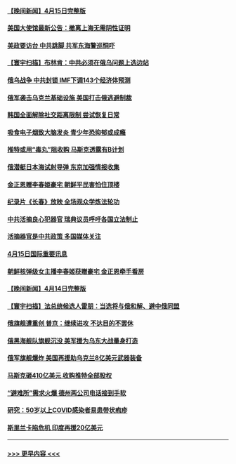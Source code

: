 #### [【晚间新闻】4月15日完整版](../pages/prog202/a103401653.md?t=04161405) 
#### [美国大使馆最新公告：撤离上海无需阴性证明](../pages/prog202/a103401798.md?t=04161405) 
#### [美政要访台 中共跳脚 共军东海警巡恫吓](../pages/prog202/a103401564.md?t=04161405) 
#### [【寰宇扫描】布林肯：中共必须在俄乌问题上选边站](../pages/prog202/a103401490.md?t=04161405) 
#### [俄乌战争 中共封锁 IMF下调143个经济体预测](../pages/prog202/a103401262.md?t=04161405) 
#### [俄军袭击乌克兰基础设施 美国打击俄逃避制裁](../pages/prog202/a103401402.md?t=04161405) 
#### [韩国全面解除社交距离限制 尝试恢复日常](../pages/prog202/a103401236.md?t=04161405) 
#### [吸食电子烟致大脑发炎 青少年恐抑郁或成瘾](../pages/prog202/a103401227.md?t=04161405) 
#### [推特或用“毒丸”阻收购 马斯克透露有B计划](../pages/prog202/a103401182.md?t=04161405) 
#### [俄潜艇日本海试射导弹 东京加强情报收集](../pages/prog202/a103401175.md?t=04161405) 
#### [金正恩赠李春姬豪宅 朝鲜平民害怕住顶楼](../pages/prog202/a103401170.md?t=04161405) 
#### [纪录片《长春》放映 全场观众学炼法轮功](../pages/prog202/a103401132.md?t=04161405) 
#### [中共活摘良心犯器官 瑞典议员呼吁各国立法制止](../pages/prog202/a103401049.md?t=04161405) 
#### [活摘器官是中共政策 多国媒体关注](../pages/prog202/a103401064.md?t=04161405) 
#### [4月15日国际重要讯息](../pages/prog202/a103401041.md?t=04161405) 
#### [朝鲜核弹级女主播李春姬获赠豪宅 金正恩牵手看房](../pages/prog202/a103400168.md?t=04161405) 
#### [【晚间新闻】4月14日完整版](../pages/prog202/a103400747.md?t=04161405) 
#### [【寰宇扫描】法总统候选人雷朋：当选将与俄和解、避中俄同盟](../pages/prog202/a103400543.md?t=04161405) 
#### [俄旗舰遭重创 普京：继续进攻 不达目的不罢休](../pages/prog202/a103400712.md?t=04161405) 
#### [俄黑海舰队旗舰沉没 美军援为乌东大战量身打造](../pages/prog202/a103400634.md?t=04161405) 
#### [俄军旗舰爆炸 美国再援助乌克兰8亿美元武器装备](../pages/prog202/a103400390.md?t=04161405) 
#### [马斯克砸410亿美元 收购推特全部股权](../pages/prog202/a103400316.md?t=04161405) 
#### [“避难所”需求火爆 德州两公司电话接到手软](../pages/prog202/a103400220.md?t=04161405) 
#### [研究：50岁以上COVID感染者易患带状疱疹](../pages/prog202/a103400209.md?t=04161405) 
#### [斯里兰卡陷危机 印度再援20亿美元](../pages/prog202/a103400188.md?t=04161405) 

----
#### [ >>> 更早内容 <<< ](../indexes/prog202-earlier.md)
